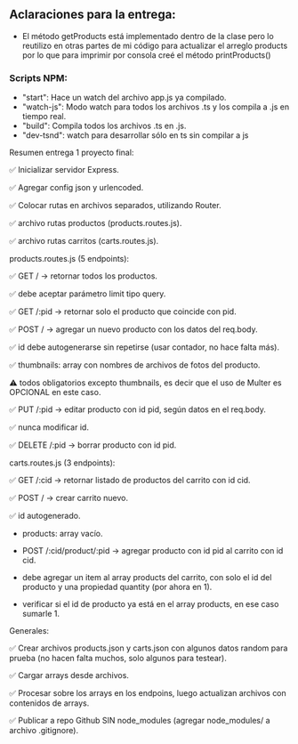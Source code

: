 ## Aclaraciones para la entrega:
  - El método getProducts está implementado dentro de la clase pero lo reutilizo en otras partes de mi código para actualizar el arreglo products por lo que para imprimir por consola creé el método printProducts()


### Scripts NPM:
  - "start": Hace un watch del archivo app.js ya compilado.
  - "watch-js": Modo watch para todos los archivos .ts y los compila a .js en tiempo real.
  - "build": Compila todos los archivos .ts en .js.
  - "dev-tsnd": watch para desarrollar sólo en ts sin compilar a js


Resumen entrega 1 proyecto final:

✅ Inicializar servidor Express.

✅ Agregar config json y urlencoded.

✅ Colocar rutas en archivos separados, utilizando Router.

✅ archivo rutas productos (products.routes.js).

✅ archivo rutas carritos (carts.routes.js).





products.routes.js (5 endpoints):

✅ GET / -> retornar todos los productos.

✅ debe aceptar parámetro limit tipo query.

✅ GET /:pid -> retornar solo el producto que coincide con pid.

✅ POST / -> agregar un nuevo producto con los datos del req.body.

✅ id debe autogenerarse sin repetirse (usar contador, no hace falta más).

✅ thumbnails: array con nombres de archivos de fotos del producto.

⚠ todos obligatorios excepto thumbnails, es decir que el uso de Multer es OPCIONAL en este caso.

✅ PUT /:pid -> editar producto con id pid, según datos en el req.body.

✅ nunca modificar id.

✅ DELETE /:pid -> borrar producto con id pid.





carts.routes.js (3 endpoints):

✅ GET /:cid -> retornar listado de productos del carrito con id cid.

✅ POST / -> crear carrito nuevo.

✅ id autogenerado.

- products: array vacío.

- POST /:cid/product/:pid -> agregar producto con id pid al carrito con id cid.

- debe agregar un item al array products del carrito, con solo el id del producto y una propiedad quantity (por ahora en 1).

- verificar si el id de producto ya está en el array products, en ese caso sumarle 1.





Generales:

✅ Crear archivos products.json y carts.json con algunos datos random para prueba (no hacen falta muchos, solo algunos para testear).

✅ Cargar arrays desde archivos.

✅ Procesar sobre los arrays en los endpoins, luego actualizan archivos con contenidos de arrays.

✅ Publicar a repo Github SIN node_modules (agregar node_modules/ a archivo .gitignore).